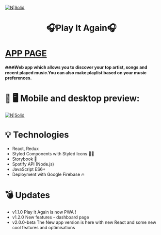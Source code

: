 [![N|Solid](https://i.imgur.com/MiC3LSl.png)](https://playitagain.web.app/)

<h1 align="center">
  🎧Play It Again🎧
</h1>

# [APP PAGE](https://play-it-again.netlify.app/)

#### 🔥🔥🔥Web app which allows you to discover your top artist, songs and recent played music.You can also make playlist based on your music preferences.

# 📱 🖥 Mobile and desktop preview:

[![N|Solid](https://imgur.com/9ihuC3T.png)](https://playitagain.web.app/)

# 💡 Technologies

- React, Redux
- Styled Components with Styled Icons 💅🏼
- Storybook 📕
- Spotify API (Node.js)
- JavaScript ES6+
- Deployment with Google Firebase 🔥

# 💣 Updates

- v1.1.0 Play It Again is now PWA !
- v1.2.0 New features - dashboard page
- v2.0.0-beta The New app version is here with new React and some new cool features and optimisations
